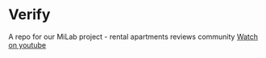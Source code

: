 # Verify
A repo for our MiLab project - rental apartments reviews community
[Watch on youtube](https://www.youtube.com/watch?v=YAwIgazjDjg&list=PL3SEr1QaZ2DzDCiALvGONlU47lGua2JKH&index=3)
